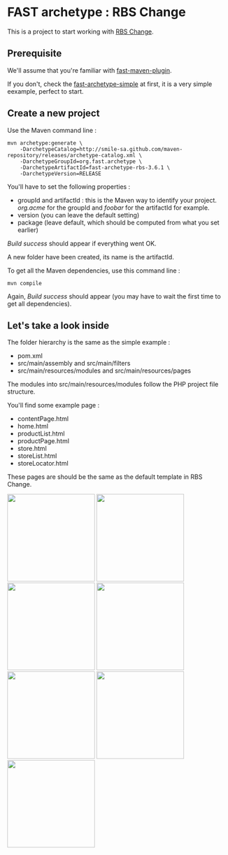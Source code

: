 # FAST archetype : RBS Change

This is a project to start working with [RBS Change](http://www.rbschange.fr).

## Prerequisite

We'll assume that you're familiar with [fast-maven-plugin](http://smile-sa.github.io/fast-maven-plugin).

If you don't, check the [fast-archetype-simple](http://smile-sa.github.io/fast-archetype/fast-archetype-simple) at first, it is a very simple eexample, perfect to start.

## Create a new project

Use the Maven command line :

```
mvn archetype:generate \
	-DarchetypeCatalog=http://smile-sa.github.com/maven-repository/releases/archetype-catalog.xml \
	-DarchetypeGroupId=org.fast.archetype \
	-DarchetypeArtifactId=fast-archetype-rbs-3.6.1 \
	-DarchetypeVersion=RELEASE
```

You'll have to set the following properties :

- groupId and artifactId : this is the Maven way to identify your project. *org.acme* for the groupId and *foobar* for the artifactId for example.
- version (you can leave the default setting)
- package (leave default, which should be computed from what you set earlier)

*Build success* should appear if everything went OK.

A new folder have been created, its name is the artifactId.

To get all the Maven dependencies, use this command line :

```
mvn compile
```

Again, *Build success* should appear (you may have to wait the first time to get all dependencies).

## Let's take a look inside

The folder hierarchy is the same as the simple example :

- pom.xml
- src/main/assembly and src/main/filters
- src/main/resources/modules and src/main/resources/pages

The modules into src/main/resources/modules follow the PHP project file structure.

You'll find some example page :

- contentPage.html
- home.html
- productList.html
- productPage.html
- store.html
- storeList.html
- storeLocator.html

These pages are should be the same as the default template in RBS Change.

[<img src="content/ContentPage.jpg" width="200" />](content/ContentPage.jpg)
[<img src="content/Home.jpg" width="200" />](content/Home.jpg)
[<img src="content/ProductList.jpg" width="200" />](content/ProductList.jpg)
[<img src="content/ProductPage.jpg" width="200" />](content/ProductPage.jpg)
[<img src="content/Store.jpg" width="200" />](content/Store.jpg)
[<img src="content/StoreList.jpg" width="200" />](content/StoreList.jpg)
[<img src="content/StoreLocator.jpg" width="200" />](content/StoreLocator.jpg)
